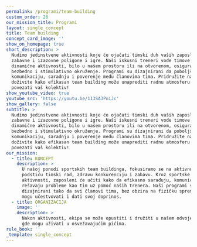 ```yaml
---
permalink: /programi/team-building
custom_order: 26
our_mission_title: Programi
layout: single_concept
title: Team building
concept_card_image: ''
show_on_homepage: true
short_description: >
  Nudimo jedinstvene aktivnosti koje će ojačati timski duh vaših zaposlenih kroz
  zabavne i izazovne poligone i igre. Naši iskusni treneri vode timove kroz
  dinamične aktivnosti, bilo u našem prostoru ili na otvorenom, osiguravajući
  bezbedno i stimulativno okruženje. Programi su dizajnirani da poboljšaju
  komunikaciju, saradnju i poverenje među članovima tima. Pridružite nam se i
  doživite kako efikasan team building može unaprediti radnu atmosferu i
  povezati vaš kolektiv!
show_youtube_video: true
youtube_src: 'https://youtu.be/113SA3PniJc'
show_gallery: false
subtitle: >
  Nudimo jedinstvene aktivnosti koje će ojačati timski duh vaših zaposlenih kroz
  zabavne i izazovne poligone i igre. Naši iskusni treneri vode timove kroz
  dinamične aktivnosti, bilo u našem prostoru ili na otvorenom, osiguravajući
  bezbedno i stimulativno okruženje. Programi su dizajnirani da poboljšaju
  komunikaciju, saradnju i poverenje među članovima tima. Pridružite nam se i
  doživite kako efikasan team building može unaprediti radnu atmosferu i
  povezati vaš kolektiv!
our_mission:
  - title: KONCEPT
    description: >
      U našoj ponudi sportskih team buildinga, fokusiramo se na aktivnosti koje
      podstiču timski rad, zdravu konkurenciju i zabavu. Kroz sportske
      aktivnosti, zaposleni će učiti kako da efikasno sarađuju, komuniciraju i
      rešavaju probleme kao tim uz pomoć naših trenera. Naši programi su
      dizajnirani tako da svi članovi tima, bez obzira na fizičku spremnost,
      mogu učestvovati i dati svoj doprinos.
  - title: ORGANIZACIJA
    image: ''
    description: >
      Nakon aktivnosti, ekipa se može opustiti i družiti u našem odvojenom baru,
      gde mogu uživati u osvežavajućim pićima.
rule_book: ''
_template: single_concept
---
```


